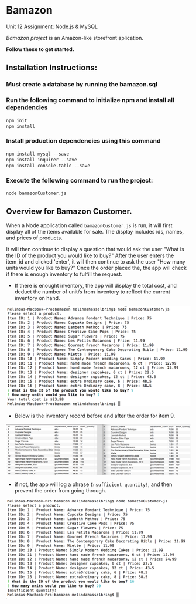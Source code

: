# Bamazon
Unit 12 Assignment: Node.js & MySQL



*Bamazon project* is an Amazon-like storefront aplication. 

**Follow these to get started.**

## Installation Instructions:

### Must create a database by running the bamazon.sql

### Run the following command to initialize npm and install all dependencies
    npm init
    npm install

### Install production dependencies using this command
    npm install mysql --save
    npm install inquirer --save
    npm install console.table --save


### Execute the following command to run the project:
    node bamazonCustomer.js

## Overview for Bamazon Customer.

When a Node application called `bamazonCustomer.js` is run, it will first display all of the items available for sale. The display includes ids, names, and prices of products.  


It will then continue to display a question that would ask the user "What is the ID of the product you would like to buy?"  After the user enters the item_id and clicked 'enter', it will then continue to ask the user "How many units would you like to buy?" Once the order placed the, the app will check if there is enough inventory to fulfill the request.


* If there is enought inventory, the app will display the total cost, and deduct the number of unit/s from inventory to reflect the current inventory on hand.

![Order successful](./images/orderSuccess.png)


* Below is the inventory record before and after the order for item 9.

![Inventory for item 9 was depleted by 2.](./images/inventory.png)

* if not, the app will log a phrase  `Insufficient quantity!`, and then prevent the order from going through.     

![Order failed - Insufficient Inventory](./images/orderFailed.png)




